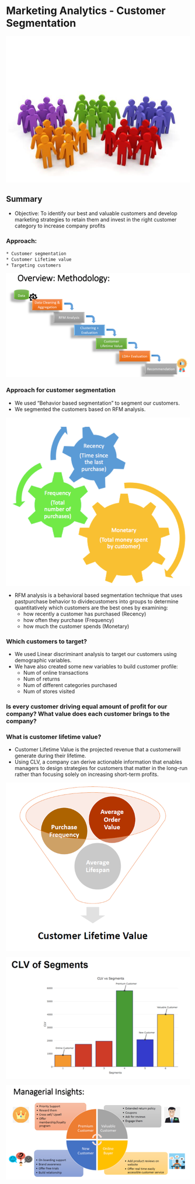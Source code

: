 # Marketing Analytics - Customer Segmentation

![alt text](Screenshots/img1.png "Customer Segmentation")

## Summary

* Objective: To identify our best and valuable customers and develop marketing strategies to retain them and invest in the right customer category to increase company profits

### Approach: 

	* Customer segmentation
	* Customer Lifetime value
	* Targeting customers 


![alt text](Screenshots/img2.png "Overview - Methodology")

### Approach for customer segmentation

* We used “Behavior based segmentation” to segment our customers.
* We segmented the customers based on RFM analysis.

![alt text](Screenshots/img3.png "RFM Analysis")


* RFM analysis is a behavioral based segmentation technique that uses pastpurchase behavior to dividecustomers into groups to determine quantitatively which customers are the best ones by examining:
	* how recently a customer has purchased (Recency)
	* how often they purchase (Frequency)
	* how much the customer spends (Monetary)

### Which customers to target?

* We used Linear discriminant analysis to target our customers using demographic variables.
* We have also created some new variables to build customer
profile:
	* Num of online transactions
	* Num of returns
	* Num of different categories purchased
	* Num of stores visited

### Is every customer driving equal amount of profit for our company? What value does each customer brings to the company?

### What is customer lifetime value?

* Customer Lifetime Value is the projected revenue that a customerwill generate during their lifetime.
* Using CLV, a company can derive actionable information that enables managers to design strategies for customers that matter in the long-run rather than focusing solely on increasing short-term profits.

![alt text](Screenshots/img5.png "Elements of CLV")

![alt text](Screenshots/img6.png "Plot of CLV for various segments")

![alt text](Screenshots/img7.png "What can we infer from the analysis ?")






